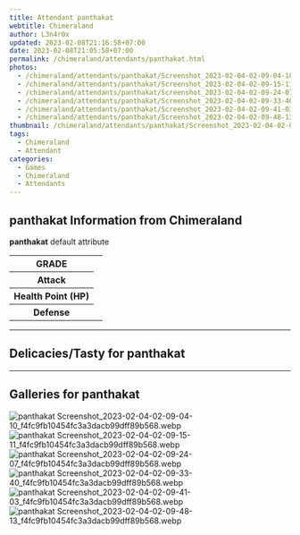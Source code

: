 ```yaml
---
title: Attendant panthakat
webtitle: Chimeraland
author: L3n4r0x
updated: 2023-02-08T21:16:58+07:00
date: 2023-02-08T21:05:58+07:00
permalink: /chimeraland/attendants/panthakat.html
photos:
  - /chimeraland/attendants/panthakat/Screenshot_2023-02-04-02-09-04-10_f4fc9fb10454fc3a3dacb99dff89b568.webp
  - /chimeraland/attendants/panthakat/Screenshot_2023-02-04-02-09-15-11_f4fc9fb10454fc3a3dacb99dff89b568.webp
  - /chimeraland/attendants/panthakat/Screenshot_2023-02-04-02-09-24-07_f4fc9fb10454fc3a3dacb99dff89b568.webp
  - /chimeraland/attendants/panthakat/Screenshot_2023-02-04-02-09-33-40_f4fc9fb10454fc3a3dacb99dff89b568.webp
  - /chimeraland/attendants/panthakat/Screenshot_2023-02-04-02-09-41-03_f4fc9fb10454fc3a3dacb99dff89b568.webp
  - /chimeraland/attendants/panthakat/Screenshot_2023-02-04-02-09-48-13_f4fc9fb10454fc3a3dacb99dff89b568.webp
thumbnail: /chimeraland/attendants/panthakat/Screenshot_2023-02-04-02-09-04-10_f4fc9fb10454fc3a3dacb99dff89b568.webp
tags:
  - Chimeraland
  - Attendant
categories:
  - Games
  - Chimeraland
  - Attendants
---
```


<section id="bootstrap-wrapper"><link rel="stylesheet" href="https://cdn.statically.io/gh/dimaslanjaka/Web-Manajemen/40ac3225/css/bootstrap-4.5-wrapper.css"/><h2>panthakat Information from Chimeraland</h2><p><b>panthakat</b> default attribute <table><tr><th>GRADE</th><td></td></tr><tr><th>Attack</th><td></td></tr><tr><th>Health Point (HP)</th><td></td></tr><tr><th>Defense</th><td></td></tr></table></p><hr/><h2>Delicacies/Tasty for panthakat</h2><hr/><div id="gallery"><h2>Galleries for panthakat</h2><div class="row"><div class="col-lg-6 col-12"><img src="/chimeraland/attendants/panthakat/Screenshot_2023-02-04-02-09-04-10_f4fc9fb10454fc3a3dacb99dff89b568.webp" alt="panthakat Screenshot_2023-02-04-02-09-04-10_f4fc9fb10454fc3a3dacb99dff89b568.webp"/></div><div class="col-lg-6 col-12"><img src="/chimeraland/attendants/panthakat/Screenshot_2023-02-04-02-09-15-11_f4fc9fb10454fc3a3dacb99dff89b568.webp" alt="panthakat Screenshot_2023-02-04-02-09-15-11_f4fc9fb10454fc3a3dacb99dff89b568.webp"/></div><div class="col-lg-6 col-12"><img src="/chimeraland/attendants/panthakat/Screenshot_2023-02-04-02-09-24-07_f4fc9fb10454fc3a3dacb99dff89b568.webp" alt="panthakat Screenshot_2023-02-04-02-09-24-07_f4fc9fb10454fc3a3dacb99dff89b568.webp"/></div><div class="col-lg-6 col-12"><img src="/chimeraland/attendants/panthakat/Screenshot_2023-02-04-02-09-33-40_f4fc9fb10454fc3a3dacb99dff89b568.webp" alt="panthakat Screenshot_2023-02-04-02-09-33-40_f4fc9fb10454fc3a3dacb99dff89b568.webp"/></div><div class="col-lg-6 col-12"><img src="/chimeraland/attendants/panthakat/Screenshot_2023-02-04-02-09-41-03_f4fc9fb10454fc3a3dacb99dff89b568.webp" alt="panthakat Screenshot_2023-02-04-02-09-41-03_f4fc9fb10454fc3a3dacb99dff89b568.webp"/></div><div class="col-lg-6 col-12"><img src="/chimeraland/attendants/panthakat/Screenshot_2023-02-04-02-09-48-13_f4fc9fb10454fc3a3dacb99dff89b568.webp" alt="panthakat Screenshot_2023-02-04-02-09-48-13_f4fc9fb10454fc3a3dacb99dff89b568.webp"/></div></div></div></section>